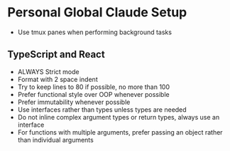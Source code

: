 # Personal Global Claude Setup
- Use tmux panes when performing background tasks

## TypeScript and React

- ALWAYS Strict mode
- Format with 2 space indent
- Try to keep lines to 80 if possible, no more than 100
- Prefer functional style over OOP whenever possible
- Prefer immutability whenever possible
- Use interfaces rather than types unless types are needed
- Do not inline complex argument types or return types, always use an interface
- For functions with multiple arguments, prefer passing an object rather than individual arguments
